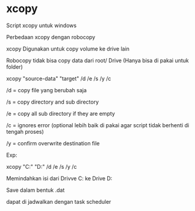 # xcopy
Script xcopy untuk windows

Perbedaan xcopy dengan robocopy

xcopy Digunakan untuk copy volume ke drive lain

Robocopy tidak bisa copy data dari root/ Drive (Hanya bisa di pakai untuk folder)



xcopy "source-data" "target" /d /e /s /y /c



/d = copy file yang berubah saja

/s = copy directory and sub directory

/e = copy all sub directory if they are empty 

/c = ignores error (optional lebih baik di pakai agar script tidak berhenti di tengah proses)

/y = confirm overwrite destination file




Exp:




xcopy "C:\" "D:\" /d /e /s /y /c




Memindahkan isi dari Drivve C: ke Drive D:

Save dalam bentuk .dat

dapat di jadwalkan dengan task scheduler
